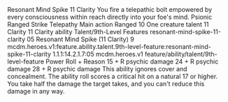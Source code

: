 <ability>
  <name>Resonant Mind Spike</name>
  <cost>11 Clarity</cost>
  <flavor>You fire a telepathic bolt empowered by every consciousness within reach directly into your foe&apos;s mind.</flavor>
  <keywords>
    <keyword>Psionic</keyword>
    <keyword>Ranged</keyword>
    <keyword>Strike</keyword>
    <keyword>Telepathy</keyword>
  </keywords>
  <type>Main action</type>
  <distance>Ranged 10</distance>
  <target>One creature</target>
  <metadata>
    <class>talent</class>
    <cost>11 Clarity</cost>
    <cost_amount>11</cost_amount>
    <cost_resource>Clarity</cost_resource>
    <feature_type>ability</feature_type>
    <file_dpath>Talent/9th-Level Features</file_dpath>
    <item_id>resonant-mind-spike-11-clarity</item_id>
    <item_index>05</item_index>
    <item_name>Resonant Mind Spike (11 Clarity)</item_name>
    <level>9</level>
    <scc>mcdm.heroes.v1:feature.ability.talent.9th-level-feature:resonant-mind-spike-11-clarity</scc>
    <scdc>1.1.1:14.2.1.7:05</scdc>
    <source>mcdm.heroes.v1</source>
    <type>feature/ability/talent/9th-level-feature</type>
  </metadata>
  <effects>
    <effect type="roll">
      <roll>Power Roll + Reason</roll>
      <t1>15 + R psychic damage</t1>
      <t2>24 + R psychic damage</t2>
      <t3>28 + R psychic damage</t3>
    </effect>
    <effect type="mundane">This ability ignores cover and concealment.</effect>
    <effect type="mundane" name="Strained">The ability roll scores a critical hit on a natural 17 or higher. You take half the damage the target takes, and you can&apos;t reduce this damage in any way.</effect>
  </effects>
</ability>
